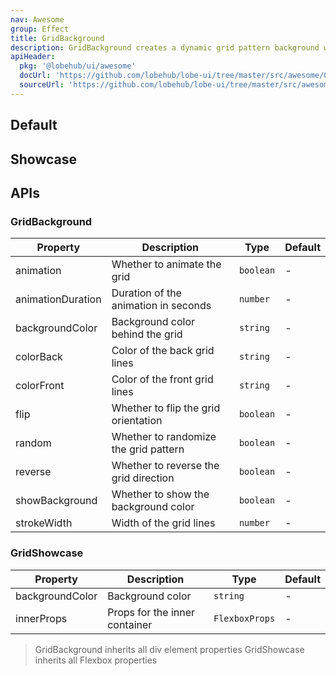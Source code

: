 ```yaml
---
nav: Awesome
group: Effect
title: GridBackground
description: GridBackground creates a dynamic grid pattern background with customizable colors and animation effects.
apiHeader:
  pkg: '@lobehub/ui/awesome'
  docUrl: 'https://github.com/lobehub/lobe-ui/tree/master/src/awesome/GridBackground/index.md'
  sourceUrl: 'https://github.com/lobehub/lobe-ui/tree/master/src/awesome/GridBackground/index.tsx'
---
```


## Default

<code src="./demos/index.tsx" nopadding></code>

## Showcase

<code src="./demos/Showcase.tsx" center></code>

## APIs

### GridBackground

| Property          | Description                           | Type      | Default |
| ----------------- | ------------------------------------- | --------- | ------- |
| animation         | Whether to animate the grid           | `boolean` | -       |
| animationDuration | Duration of the animation in seconds  | `number`  | -       |
| backgroundColor   | Background color behind the grid      | `string`  | -       |
| colorBack         | Color of the back grid lines          | `string`  | -       |
| colorFront        | Color of the front grid lines         | `string`  | -       |
| flip              | Whether to flip the grid orientation  | `boolean` | -       |
| random            | Whether to randomize the grid pattern | `boolean` | -       |
| reverse           | Whether to reverse the grid direction | `boolean` | -       |
| showBackground    | Whether to show the background color  | `boolean` | -       |
| strokeWidth       | Width of the grid lines               | `number`  | -       |

### GridShowcase

| Property        | Description                   | Type           | Default |
| --------------- | ----------------------------- | -------------- | ------- |
| backgroundColor | Background color              | `string`       | -       |
| innerProps      | Props for the inner container | `FlexboxProps` | -       |

> GridBackground inherits all div element properties
> GridShowcase inherits all Flexbox properties
